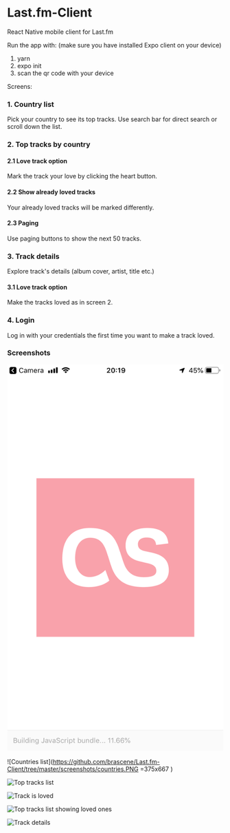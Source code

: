 # Last.fm-Client

React Native mobile client for Last.fm

Run the app with: (make sure you have installed Expo client on your device)
1. yarn
2. expo init
3. scan the qr code with your device

Screens:
### 1. Country list 
Pick your country to see its top tracks. Use search bar for direct search or scroll down the list.
### 2. Top tracks by country
  #### 2.1 Love track option
  Mark the track your love by clicking the heart button.
  #### 2.2 Show already loved tracks
  Your already loved tracks will be marked differently.
  #### 2.3 Paging
  Use paging buttons to show the next 50 tracks.
### 3. Track details
Explore track's details (album cover, artist, title etc.)
  #### 3.1 Love track option
  Make the tracks loved as in screen 2.
### 4. Login
Log in with your credentials the first time you want to make a track loved.

### Screenshots

![Splash screen](/screenshots/splash.PNG)

![Countries list](https://github.com/brascene/Last.fm-Client/tree/master/screenshots/countries.PNG =375x667 )

![Top tracks list
](/screenshots/topTracks.PNG)

![Track is loved
](/screenshots/trackLoved.PNG)

![Top tracks list showing loved ones
](/screenshots/topTracksWithLoved.PNG)

![Track details
](/screenshots/trackDetails.PNG)
